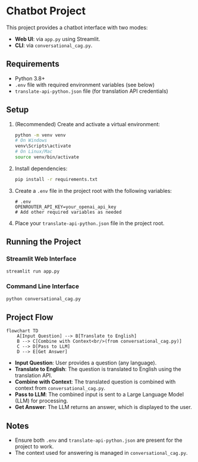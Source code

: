 # Chatbot Project

This project provides a chatbot interface with two modes:
- **Web UI**: via `app.py` using Streamlit.
- **CLI**: via `conversational_cag.py`.

## Requirements

- Python 3.8+
- `.env` file with required environment variables (see below)
- `translate-api-python.json` file (for translation API credentials)

## Setup

1. (Recommended) Create and activate a virtual environment:
   ```bash
   python -m venv venv
   # On Windows
   venv\Scripts\activate
   # On Linux/Mac
   source venv/bin/activate
   ```

2. Install dependencies:
   ```bash
   pip install -r requirements.txt
   ```

3. Create a `.env` file in the project root with the following variables:
   ```
   # .env
   OPENROUTER_API_KEY=your_openai_api_key
   # Add other required variables as needed
   ```

4. Place your `translate-api-python.json` file in the project root.

## Running the Project

### Streamlit Web Interface

```bash
streamlit run app.py
```

### Command Line Interface

```bash
python conversational_cag.py
```

## Project Flow

```mermaid
flowchart TD
    A[Input Question] --> B[Translate to English]
    B --> C[Combine with Context<br/>(from conversational_cag.py)]
    C --> D[Pass to LLM]
    D --> E[Get Answer]
```

- **Input Question**: User provides a question (any language).
- **Translate to English**: The question is translated to English using the translation API.
- **Combine with Context**: The translated question is combined with context from `conversational_cag.py`.
- **Pass to LLM**: The combined input is sent to a Large Language Model (LLM) for processing.
- **Get Answer**: The LLM returns an answer, which is displayed to the user.

## Notes

- Ensure both `.env` and `translate-api-python.json` are present for the project to work.
- The context used for answering is managed in `conversational_cag.py`.
